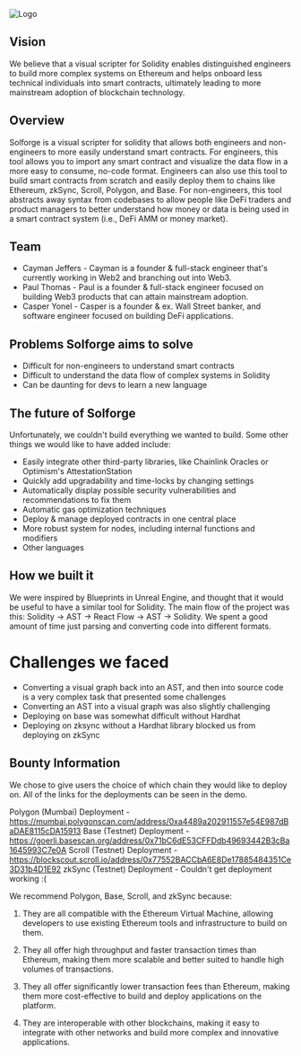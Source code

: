 ![Logo](https://solforge.vercel.app/_next/image?url=%2F_next%2Fstatic%2Fmedia%2Fsolforge.20b52fcb.png&w=384&q=75)

## Vision

We believe that a visual scripter for Solidity enables distinguished engineers to build more complex systems on Ethereum and helps onboard less technical individuals into smart contracts, ultimately leading to more mainstream adoption of blockchain technology.

## Overview

Solforge is a visual scripter for solidity that allows both engineers and non-engineers to more easily understand smart contracts. For engineers, this tool allows you to import any smart contract and visualize the data flow in a more easy to consume, no-code format. Engineers can also use this tool to build smart contracts from scratch and easily deploy them to chains like Ethereum, zkSync, Scroll, Polygon, and Base. For non-engineers, this tool abstracts away syntax from codebases to allow people like DeFi traders and product managers to better understand how money or data is being used in a smart contract system (i.e., DeFi AMM or money market).

## Team

- Cayman Jeffers - Cayman is a founder & full-stack engineer that's currently working in Web2 and branching out into Web3.
- Paul Thomas - Paul is a founder & full-stack engineer focused on building Web3 products that can attain mainstream adoption.
- Casper Yonel - Casper is a founder & ex. Wall Street banker, and software engineer focused on building DeFi applications.

## Problems Solforge aims to solve

- Difficult for non-engineers to understand smart contracts
- Difficult to understand the data flow of complex systems in Solidity
- Can be daunting for devs to learn a new language

## The future of Solforge

Unfortunately, we couldn't build everything we wanted to build. Some other things we would like to have added include:

- Easily integrate other third-party libraries, like Chainlink Oracles or Optimism's AttestationStation
- Quickly add upgradability and time-locks by changing settings
- Automatically display possible security vulnerabilities and recommendations to fix them
- Automatic gas optimization techniques
- Deploy & manage deployed contracts in one central place
- More robust system for nodes, including internal functions and modifiers
- Other languages

## How we built it

We were inspired by Blueprints in Unreal Engine, and thought that it would be useful to have a similar tool for Solidity. The main flow of the project was this: Solidity -> AST -> React Flow -> AST -> Solidity. We spent a good amount of time just parsing and converting code into different formats.

# Challenges we faced

- Converting a visual graph back into an AST, and then into source code is a very complex task that presented some challenges
- Converting an AST into a visual graph was also slightly challenging
- Deploying on base was somewhat difficult without Hardhat
- Deploying on zksync without a Hardhat library blocked us from deploying on zkSync

## Bounty Information

We chose to give users the choice of which chain they would like to deploy on. All of the links for the deployments can be seen in the demo.

Polygon (Mumbai) Deployment - https://mumbai.polygonscan.com/address/0xa4489a202911557e54E987dBaDAE8115cDA15913
Base (Testnet) Deployment - https://goerli.basescan.org/address/0x71bC6dE53CFFDdb49693442B3cBa1645993C7e0A
Scroll (Testnet) Deployment - https://blockscout.scroll.io/address/0x77552BACCbA6E8De17885484351Ce3D31b4D1E92
zkSync (Testnet) Deployment - Couldn't get deployment working :(

We recommend Polygon, Base, Scroll, and zkSync because:

1. They are all compatible with the Ethereum Virtual Machine, allowing developers to use existing Ethereum tools and infrastructure to build on them.

2. They all offer high throughput and faster transaction times than Ethereum, making them more scalable and better suited to handle high volumes of transactions.

3. They all offer significantly lower transaction fees than Ethereum, making them more cost-effective to build and deploy applications on the platform.

4. They are interoperable with other blockchains, making it easy to integrate with other networks and build more complex and innovative applications.
